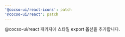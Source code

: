 ```yaml
---
'@cocso-ui/react-icons': patch
'@cocso-ui/react': patch
---
```


@cocso-ui/react 패키지에 스타일 export 옵션을 추가합니다.
